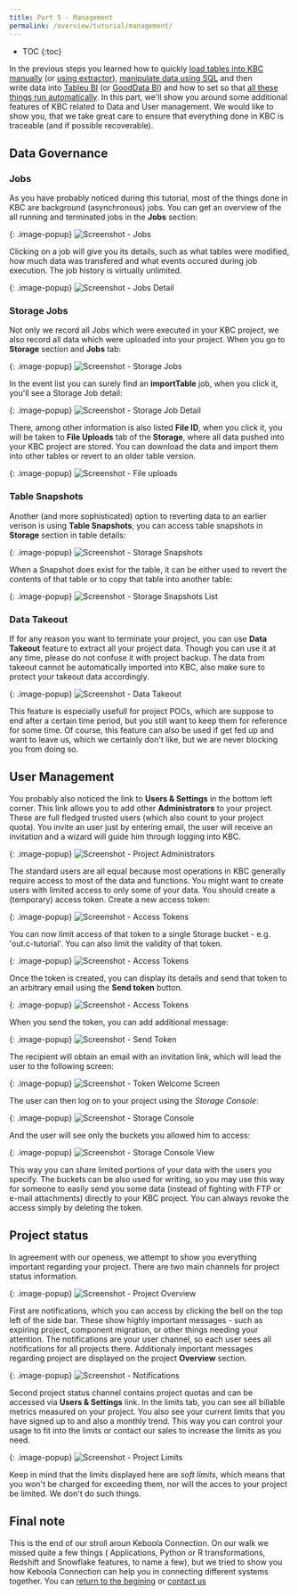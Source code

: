 ```yaml
---
title: Part 5 - Management
permalink: /overview/tutorial/management/
---
```


* TOC
{:toc}

In the previous steps you learned how to quickly
[load tables into KBC manually](/overview/tutorial/load/) 
(or [using extractor](/overview/tutorial/extractor/)), 
[manipulate data using SQL](/overview/tutorial/manipulate/) and then  
write data into [Tableu BI](/overview/tutorial/write/) (or [GoodData BI](/overview/tutorial/write/gooddata/)) 
and how to set so that [all these things run automatically](/overview/tutorial/automate/). In this part,
we'll show you around some additional features of KBC related to Data and User management. We would like to 
show you, that we take great care to ensure that everything done in KBC is traceable (and if possible recoverable). 

## Data Governance

### Jobs
As you have probably noticed during this tutorial, most of the things done in KBC are background (asynchronous)
jobs. You can get an overview of the all running and terminated jobs in the **Jobs** section: 

{: .image-popup}
![Screenshot - Jobs](/overview/tutorial/management/jobs.png)

Clicking on a job will give you its details, such as what tables were modified, how much data was transfered and 
what events occured during job execution. The job history is virtually unlimited.

{: .image-popup}
![Screenshot - Jobs Detail](/overview/tutorial/management/jobs-detail.png)

### Storage Jobs
Not only we record all Jobs which were executed in your KBC project, we also record all data which were uploaded
into your project. When you go to **Storage** section and **Jobs** tab:

{: .image-popup}
![Screenshot - Storage Jobs](/overview/tutorial/management/storage-jobs.png)

In the event list you can surely find an **importTable** job, when you click it, you'll see a Storage Job detail:

{: .image-popup}
![Screenshot - Storage Job Detail](/overview/tutorial/management/storage-jobs-detail.png)

There, among other information is also listed **File ID**, when you click it, you will be taken to 
**File Uploads** tab of the **Storage**, where all data pushed into your KBC project are stored. You 
can download the data and import them into other tables or revert to an older table version. 

{: .image-popup}
![Screenshot - File uploads](/overview/tutorial/management/storage-file-uploads.png)

### Table Snapshots
Another (and more sophisticated) option to reverting data to an earlier verison is using
**Table Snapshots**, you can access table snapshots in **Storage** section in table 
details: 

{: .image-popup}
![Screenshot - Storage Snapshots](/overview/tutorial/management/storage-snapshots.png)

When a Snapshot does exist for the table, it can be either used to revert the contents of that
table or to copy that table into another table: 

{: .image-popup}
![Screenshot - Storage Snapshots List](/overview/tutorial/management/storage-snapshots-list.png)

### Data Takeout
If for any reason you want to terminate your project, you can use **Data Takeout** feature to extract all
your project data. Though you can use it at any time, please do not confuse it with project backup. 
The data from takeout cannot be automatically imported into KBC, also make sure to protect your takeout data 
accordingly.  

{: .image-popup}
![Screenshot - Data Takeout](/overview/tutorial/management/data-takeout.png)

This feature is especially usefull for project POCs, which are suppose to end after a certain time period, but
you still want to keep them for reference for some time. Of course, this feature can also be used 
if get fed up and want to leave us, which we certainly don't like, but we are never blocking you from doing so. 

## User Management
You probably also noticed the link to **Users & Settings** in the bottom left corner. This link allows you to
add other **Administrators** to your project. These are full fledged trusted users (which also count to
your project quota). You invite an user just by entering email, the user will receive an invitation and 
a wizard will guide him through logging into KBC.

{: .image-popup}
![Screenshot - Project Administrators](/overview/tutorial/management/administrators.png)

The standard users are all equal because most operations in KBC generally require access to 
most of the data and functions. You might want to create users with limited access to only 
some of your data. You should create a (temporary) access token. Create a new access token:

{: .image-popup}
![Screenshot - Access Tokens](/overview/tutorial/management/access-tokens.png)

You can now limit access of that token to a single Storage bucket - e.g. 'out.c-tutorial'. You can
also limit the validity of that token.

{: .image-popup}
![Screenshot - Access Tokens](/overview/tutorial/management/access-tokens.png)

Once the token is created, you can display its details and send that token to an
arbitrary email using the **Send token** button.

{: .image-popup}
![Screenshot - Access Tokens](/overview/tutorial/management/access-token-detail-2.png)

When you send the token, you can add additional message:

{: .image-popup}
![Screenshot - Send Token](/overview/tutorial/management/send-token.png)

The recipient will obtain an email with an invitation link, which will lead the user to the
following screen:

{: .image-popup}
![Screenshot - Token Welcome Screen](/overview/tutorial/management/token-welcome.png)

The user can then log on to your project using the *Storage Console*:

{: .image-popup}
![Screenshot - Storage Console](/overview/tutorial/management/storage-console.png)

And the user will see only the buckets you allowed him to access:

{: .image-popup}
![Screenshot - Storage Console View](/overview/tutorial/management/storage-console-view.png)
 
This way you can share limited portions of your data with the users you specify. The buckets can be 
also used for writing, so you may use this way for someone to easily send you some data (instead of fighting 
with FTP or e-mail attachments) directly to your KBC project. You can always revoke the access simply
by deleting the token.


## Project status
In agreement with our openess, we attempt to show you everything important regarding your project. There
are two main channels for project status information. 

{: .image-popup}
![Screenshot - Project Overview](/overview/tutorial/management/project-overview.png)

First are notifications, which you can access by
clicking the bell on the top left of the side bar. These show highly important messages - such as expiring
project, component migration, or other things needing your attention. The notifications are your user channel, so
each user sees all notifications for all projects there. Additionaly important messages regarding project
are displayed on the project **Overview** section.   

{: .image-popup}
![Screenshot - Notifications](/overview/tutorial/management/notifications.png)

Second project status channel contains project quotas and can be accessed via **Users & Settings** link.
In the limits tab, you can see all billable metrics measured on your project. You also see your current
limits that you have signed up to and also a monthly trend. This way you can control your usage to fit into 
the limits or contact our sales to increase the limits as you need.

{: .image-popup}
![Screenshot - Project Limits](/overview/tutorial/management/project-limits.png)

Keep in mind that the limits displayed here are *soft limits*, which means that you won't be charged 
for exceeding them, nor will the acces to your project be limited. We don't do such things.

## Final note
This is the end of our stroll aroun Keboola Connection. On our walk we missed quite a few things (
Applications, Python or R transformations, Redshift and Snowflake features, to name a few), but we tried to
show you how Keboola Connection can help you in connecting different systems together. You can 
[return to the begining](/overview/tutorial/) or [contact us](/)
